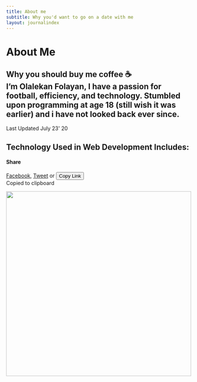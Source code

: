 ```yaml
---
title: About me
subtitle: Why you'd want to go on a date with me
layout: journalindex
---
```


<div class="o-section c-post__intro-wrapper">
  <div class="o-title-bar o-title-bar--post">
    <a class="o-backlink" id="back-to" href="/"></a>

   <h1 class="o-title-bar__title second-font" >
      About Me
    </h1>

  </div>

  <div class="c-post__intro o-section__inner">
    

   <div class="c-post__meta">
      <h2 class="c-post__subheading">
        Why you should buy me coffee ☕️ <br/>
I’m Olalekan Folayan, I have a passion for football, efficiency, and technology. Stumbled upon programming at age 18 (still wish it was earlier) and i have not looked back ever since.
      </h2>


      
   <div class="c-post__meta-detail">
        <p class="c-post__date">
          Last Updated July 23' 20
        </p>
    </div>
<h2>Technology Used in Web Development Includes:</h2>

   <div class="c-social-share c-post__meta-share ">
        <h4 class="c-social-share__heading">
          Share
    </h4>

   <span class="c-social-share__body">
          <a class="c-social-share__link" href="https://www.facebook.com/sharer/sharer.php?u={{ site.baseurl }}/aboutme/" onclick="window.open(this.href, 'facebookwindow','left=20,top=20,width=600,height=700,toolbar=0,resizable=1'); return false;">Facebook</a>,
          <a class="c-social-share__link" href="https://twitter.com/home?status={{ site.baseurl }}/aboutme/" onclick="window.open(this.href, 'twitterwindow','left=20,top=20,width=600,height=300,toolbar=0,resizable=1'); return false;">Tweet</a> or
          <button class="c-social-share__link js-clipboard" data-clipboard-text="{{ site.baseurl }}/aboutme/">Copy Link</button>
          <div class="c-social-share__success" id="clipboard_success">Copied to clipboard</div>
        </span>
     </div>
   </div>

<img
      class="c-post__hero-img o-border"
      src="https://res.cloudinary.com/moversng/image/upload/v1593966434/personnal/IMG_8803_zauytx.jpg"
     alt=""
     data-aos="grayscale" style="height: 500px;">

   <div class="c-post__intro-body o-type-dropcap">
     
   </div>
 


    
  
    
     
    
  
</div>
